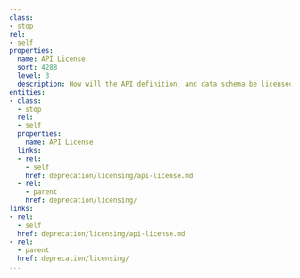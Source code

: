 ```yaml
---
class:
- stop
rel:
- self
properties:
  name: API License
  sort: 4288
  level: 3
  description: How will the API definition, and data schema be licensed for reuse?
entities:
- class:
  - stop
  rel:
  - self
  properties:
    name: API License
  links:
  - rel:
    - self
    href: deprecation/licensing/api-license.md
  - rel:
    - parent
    href: deprecation/licensing/
links:
- rel:
  - self
  href: deprecation/licensing/api-license.md
- rel:
  - parent
  href: deprecation/licensing/
...
```

